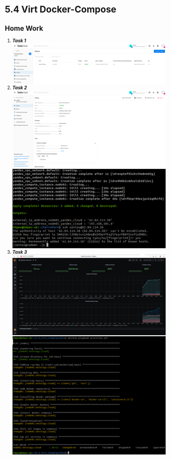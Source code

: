 # 5.4 Virt Docker-Compose
## Home Work
1. ***Task 1***  
   ![task 1](https://github.com/k0pec/netology_devops/blob/main/5.4_Virt_Docker-Compose/5.4_task-1(web)_centos7.png)
2. ***Task 2***  
   ![task 2 web](https://github.com/k0pec/netology_devops/blob/main/5.4_Virt_Docker-Compose/5.4_task-2(web)_centos7.png)  
   ![task 2 cli](https://github.com/k0pec/netology_devops/blob/main/5.4_Virt_Docker-Compose/5.4_task-2(cli)_centos7.png)  
3. ***Task 3***  
   ![task 3 web](https://github.com/k0pec/netology_devops/blob/main/5.4_Virt_Docker-Compose/5.4_task-3(web)_centos7.png)  
   ![task 3 cli](https://github.com/k0pec/netology_devops/blob/main/5.4_Virt_Docker-Compose/5.4_task-3(cli)_centos7.png)  